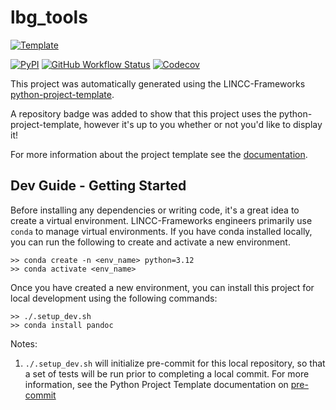 
# lbg_tools

[![Template](https://img.shields.io/badge/Template-LINCC%20Frameworks%20Python%20Project%20Template-brightgreen)](https://lincc-ppt.readthedocs.io/en/latest/)

[![PyPI](https://img.shields.io/pypi/v/lbg_tools?color=blue&logo=pypi&logoColor=white)](https://pypi.org/project/lbg_tools/)
[![GitHub Workflow Status](https://img.shields.io/github/actions/workflow/status/jfcrenshaw/lbg_tools/smoke-test.yml)](https://github.com/jfcrenshaw/lbg_tools/actions/workflows/smoke-test.yml)
[![Codecov](https://codecov.io/gh/jfcrenshaw/lbg_tools/branch/main/graph/badge.svg)](https://codecov.io/gh/jfcrenshaw/lbg_tools)

This project was automatically generated using the LINCC-Frameworks 
[python-project-template](https://github.com/lincc-frameworks/python-project-template).

A repository badge was added to show that this project uses the python-project-template, however it's up to
you whether or not you'd like to display it!

For more information about the project template see the 
[documentation](https://lincc-ppt.readthedocs.io/en/latest/).

## Dev Guide - Getting Started

Before installing any dependencies or writing code, it's a great idea to create a
virtual environment. LINCC-Frameworks engineers primarily use `conda` to manage virtual
environments. If you have conda installed locally, you can run the following to
create and activate a new environment.

```
>> conda create -n <env_name> python=3.12
>> conda activate <env_name>
```

Once you have created a new environment, you can install this project for local
development using the following commands:

```
>> ./.setup_dev.sh
>> conda install pandoc
```

Notes:
1. `./.setup_dev.sh` will initialize pre-commit for this local repository, so
   that a set of tests will be run prior to completing a local commit. For more
   information, see the Python Project Template documentation on 
   [pre-commit](https://lincc-ppt.readthedocs.io/en/latest/practices/precommit.html)
